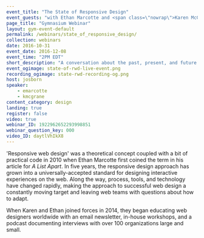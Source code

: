```yaml
---
event_title: "The State of Responsive Design"
event_guests: "with Ethan Marcotte and <span class=\"nowrap\">Karen McGrane</span>"
page_title: "Gymnasium Webinar"
layout: gym-event-default
permalink: /webinars/state_of_responsive_design/
collection: webinars
date: 2016-10-31
event_date: 2016-12-08
event_time: "2PM EDT"
short_description: "A conversation about the past, present, and future state of responsive web design with special guests Ethan Marcotte and Karen McGrane."
event_ogimage: state-of-rwd-live-event.png
recording_ogimage: state-rwd-recording-og.png
host: josborn
speaker:
    - emarcotte
    - kmcgrane
content_category: design
landing: true
register: false
video: true
webinar_ID: 1922962652293998851
webinar_question_key: 000
video_ID: daytlVhIkX8
---
```


<p class="call-out">'Responsive web design' was a theoretical concept coupled with a bit of practical code in 2010 when Ethan Marcotte first coined the term in his article for <cite>A List Apart</cite>. In five years, the responsive design approach has grown into a universally-accepted standard for designing interactive experiences on the web. Along the way, process, tools, and technology have changed rapidly, making the approach to successful web design a constantly moving target and leaving web teams with questions about how to adapt.</p>

<p>When Karen and Ethan joined forces in 2014, they began educating web designers worldwide with an email newsletter, in-house workshops, and a podcast documenting interviews with over 100 organizations large and small.</p>
